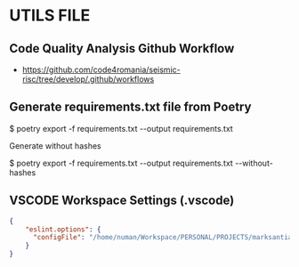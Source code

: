 # UTILS FILE

## Code Quality Analysis Github Workflow

* <https://github.com/code4romania/seismic-risc/tree/develop/.github/workflows>

## Generate requirements.txt file from Poetry

 $ poetry export -f requirements.txt --output requirements.txt

 Generate without hashes

 $ poetry export -f requirements.txt --output requirements.txt --without-hashes

## VSCODE Workspace Settings (.vscode)

```json
{
    "eslint.options": {
      "configFile": "/home/numan/Workspace/PERSONAL/PROJECTS/marksantiago0929/frontend/.eslintrc.json"
    }
}

```
